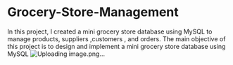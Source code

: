 # Grocery-Store-Management
In this project, I created a mini grocery store database using MySQL to manage products, suppliers ,customers , and orders. The main objective of this project is to design and implement a mini grocery store database using MySQL 
![Uploading image.png…]()
